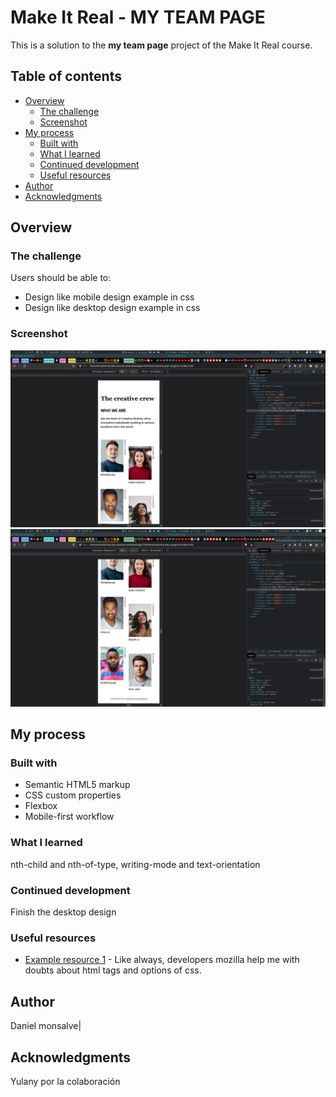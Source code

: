 # Make It Real - MY TEAM PAGE

This is a solution to the __my team page__ project of the Make It Real course.

## Table of contents

- [Overview](#overview)
  - [The challenge](#the-challenge)
  - [Screenshot](#screenshot)
- [My process](#my-process)
  - [Built with](#built-with)
  - [What I learned](#what-i-learned)
  - [Continued development](#continued-development)
  - [Useful resources](#useful-resources)
- [Author](#author)
- [Acknowledgments](#acknowledgments)


## Overview

### The challenge

Users should be able to:

- Design like mobile design example in css
- Design like desktop design example in css

### Screenshot

![Alt text](./screenshots/2022-10-14-175303_1920x1080_scrot.png)
![Alt text](./screenshots/2022-10-14-175308_1920x1080_scrot.png)


## My process

### Built with

- Semantic HTML5 markup
- CSS custom properties
- Flexbox
- Mobile-first workflow

### What I learned

nth-child and nth-of-type, writing-mode and text-orientation

### Continued development

Finish the desktop design

### Useful resources

- [Example resource 1](https://developer.mozilla.org/es/) - Like always, developers mozilla help me with doubts about html tags and options of css.

## Author

Daniel monsalve|


## Acknowledgments

Yulany por la colaboración
